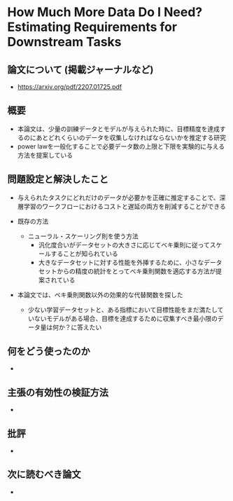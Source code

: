 # How Much More Data Do I Need? Estimating Requirements for Downstream Tasks

## 論文について (掲載ジャーナルなど)
- https://arxiv.org/pdf/2207.01725.pdf

## 概要
- 本論文は、少量の訓練データとモデルが与えられた時に、目標精度を達成するのにあとどれくらいのデータを収集しなければならないかを推定する研究
- power lawを一般化することで必要データ数の上限と下限を実験的に与える方法を提案している

## 問題設定と解決したこと
- 与えられたタスクにどれだけのデータが必要かを正確に推定することで、深層学習のワークフローにおけるコストと遅延の両方を削減することができる
- 既存の方法
    - ニューラル・スケーリング則を使う方法
        - 汎化度合いがデータセットの大きさに応じてベキ乗則に従ってスケールすることが知られている
        - 大きなデータセットに対する性能を外挿するために、小さなデータセットからの精度の統計をとってベキ乗則関数を適応する方法が提案されている

- 本論文では、ベキ乗則関数以外の効果的な代替関数を探した
    - 少ない学習データセットと、ある指標において目標性能をまだ満たしていないモデルがある場合、目標を達成するために収集すべき最小限のデータ量は何か？に答えたい


## 何をどう使ったのか
- 

## 主張の有効性の検証方法
- 

## 批評
- 

## 次に読むべき論文
- 
